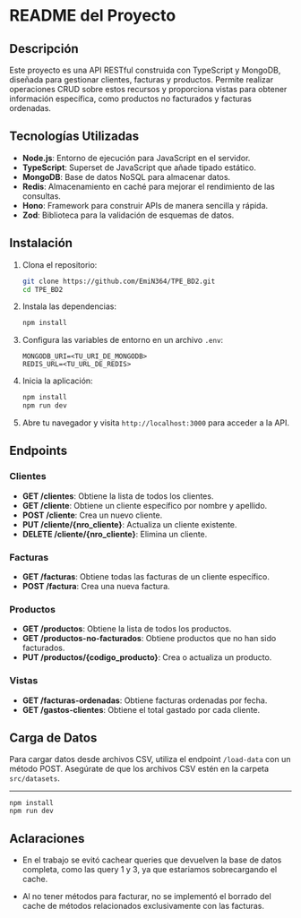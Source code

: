 # README del Proyecto

## Descripción

Este proyecto es una API RESTful construida con TypeScript y MongoDB, diseñada para gestionar clientes, facturas y productos. Permite realizar operaciones CRUD sobre estos recursos y proporciona vistas para obtener información específica, como productos no facturados y facturas ordenadas.

## Tecnologías Utilizadas

- **Node.js**: Entorno de ejecución para JavaScript en el servidor.
- **TypeScript**: Superset de JavaScript que añade tipado estático.
- **MongoDB**: Base de datos NoSQL para almacenar datos.
- **Redis**: Almacenamiento en caché para mejorar el rendimiento de las consultas.
- **Hono**: Framework para construir APIs de manera sencilla y rápida.
- **Zod**: Biblioteca para la validación de esquemas de datos.

## Instalación

1. Clona el repositorio:
   ```bash
   git clone https://github.com/EmiN364/TPE_BD2.git
   cd TPE_BD2
   ```

2. Instala las dependencias:
   ```bash
   npm install
   ```

3. Configura las variables de entorno en un archivo `.env`:
   ```plaintext
   MONGODB_URI=<TU_URI_DE_MONGODB>
   REDIS_URL=<TU_URL_DE_REDIS>
   ```

4. Inicia la aplicación:
   ```bash
   npm install
   npm run dev
   ```

5. Abre tu navegador y visita `http://localhost:3000` para acceder a la API.

## Endpoints

### Clientes

- **GET /clientes**: Obtiene la lista de todos los clientes.
- **GET /cliente**: Obtiene un cliente específico por nombre y apellido.
- **POST /cliente**: Crea un nuevo cliente.
- **PUT /cliente/{nro_cliente}**: Actualiza un cliente existente.
- **DELETE /cliente/{nro_cliente}**: Elimina un cliente.

### Facturas

- **GET /facturas**: Obtiene todas las facturas de un cliente específico.
- **POST /factura**: Crea una nueva factura.

### Productos

- **GET /productos**: Obtiene la lista de todos los productos.
- **GET /productos-no-facturados**: Obtiene productos que no han sido facturados.
- **PUT /productos/{codigo_producto}**: Crea o actualiza un producto.

### Vistas

- **GET /facturas-ordenadas**: Obtiene facturas ordenadas por fecha.
- **GET /gastos-clientes**: Obtiene el total gastado por cada cliente.

## Carga de Datos

Para cargar datos desde archivos CSV, utiliza el endpoint `/load-data` con un método POST. Asegúrate de que los archivos CSV estén en la carpeta `src/datasets`.

---

```
npm install
npm run dev
```



## Aclaraciones

- En el trabajo se evitó cachear queries que devuelven la base de datos completa, como las query 1 y 3, ya que estariamos sobrecargando el cache.

- Al no tener métodos para facturar, no se implementó el borrado del cache de métodos relacionados exclusivamente con las facturas.
